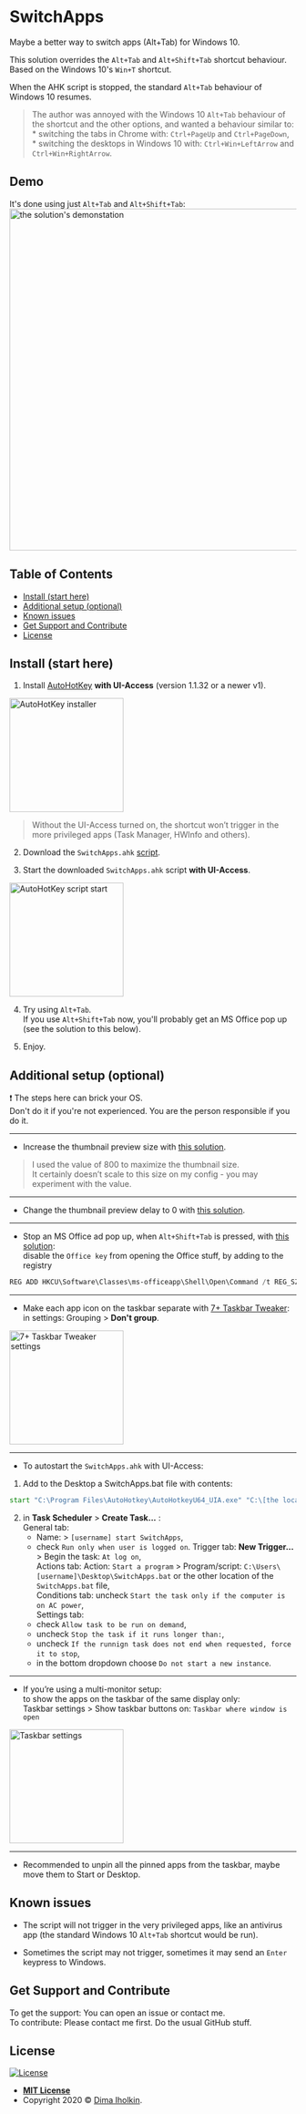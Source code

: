 # SwitchApps

Maybe a better way to switch apps (Alt+Tab) for Windows 10.

This solution overrides the `Alt+Tab` and `Alt+Shift+Tab` shortcut behaviour.
Based on the Windows 10's `Win+T` shortcut.

When the AHK script is stopped, the standard `Alt+Tab` behaviour of Windows 10 resumes.

> The author was annoyed with the Windows 10 `Alt+Tab` behaviour of the shortcut and the other options,
and wanted a behaviour similar to:  
     * switching the tabs in Chrome with: `Ctrl+PageUp` and `Ctrl+PageDown`,  
     * switching the desktops in Windows 10 with: `Ctrl+Win+LeftArrow` and `Ctrl+Win+RightArrow`.

## Demo

It's done using just `Alt+Tab` and `Alt+Shift+Tab`:  
<img src="../assets/readme/demo.gif" width="600" title="the solution's demonstation">

## Table of Contents

  - [Install (start here)](#install-start-here)
  - [Additional setup (optional)](#additional-setup-optional)
  - [Known issues](#known-issues)
  - [Get Support and Contribute](#get-support-and-contribute)
  - [License](#license)

## Install (start here)

1. Install [AutoHotKey](https://www.autohotkey.com) **with UI-Access** (version 1.1.32 or a newer v1).  
<img src="../assets/readme/ahk-setup.png" width="200" title="AutoHotKey installer">  

> Without the UI-Access turned on, the shortcut won’t trigger in the more privileged apps (Task Manager, HWInfo and others).

2. Download the `SwitchApps.ahk` [script](https://github.com/dima-iholkin/SwitchApps/releases/latest).

3. Start the downloaded `SwitchApps.ahk` script **with UI-Access**.  
<img src="../assets/readme/ahk-start.png" width="200" title="AutoHotKey script start">  

4. Try using `Alt+Tab`.  
If you use `Alt+Shift+Tab` now, you'll probably get an MS Office pop up (see the solution to this below).

5. Enjoy.

## Additional setup (optional)

:exclamation: The steps here can brick your OS.  
Don't do it if you're not experienced. You are the person responsible if you do it.

---

* Increase the thumbnail preview size with [this solution](https://winaero.com/blog/change-taskbar-thumbnail-size-windows-10/). 

> I used the value of 800 to maximize the thumbnail size.  
> It certainly doesn’t scale to this size on my config - you may experiment with the value.

---

* Change the thumbnail preview delay to 0 with [this solution](https://www.tenforums.com/tutorials/21005-change-delay-time-show-taskbar-thumbnails-windows-10-a.html).

---

* Stop an MS Office ad pop up, when `Alt+Shift+Tab` is pressed, with [this solution](https://www.howtogeek.com/445318/how-to-remap-the-office-key-on-your-keyboard/):  
disable the `Office key` from opening the Office stuff, by adding to the registry

```powershell
REG ADD HKCU\Software\Classes\ms-officeapp\Shell\Open\Command /t REG_SZ /d rundll32
```

---

* Make each app icon on the taskbar separate with [7+ Taskbar Tweaker](https://rammichael.com/7-taskbar-tweaker):  
in settings: Grouping > **Don't group**.  
<img src="../assets/readme/7tt.png" width="200" title="7+ Taskbar Tweaker settings">  

---

* To autostart the `SwitchApps.ahk` with UI-Access:  
1. Add to the Desktop a SwitchApps.bat file with contents:

```bat
start "C:\Program Files\AutoHotkey\AutoHotkeyU64_UIA.exe" "C:\[the location of the script file]\SwitchApps.ahk"
```

2. in **Task Scheduler** > **Create Task...** :  
   General tab: 
   * Name: > `[username] start SwitchApps`,
   * check `Run only when user is logged on`.
   Trigger tab: **New Trigger...** > Begin the task: `At log on`,  
   Actions tab: Action: `Start a program` > Program/script: `C:\Users\[username]\Desktop\SwitchApps.bat` or the other location of the `SwitchApps.bat` file,  
   Conditions tab: uncheck `Start the task only if the computer is on AC power`,  
   Settings tab: 
   * check `Allow task to be run on demand`, 
   * uncheck `Stop the task if it runs longer than:`,
   * uncheck `If the runnign task does not end when requested, force it to stop`,
   * in the bottom dropdown choose `Do not start a new instance`.

---

* If you’re using a multi-monitor setup:  
to show the apps on the taskbar of the same display only:  
Taskbar settings > Show taskbar buttons on: `Taskbar where window is open`  
<img src="../assets/readme/taskbar-settings.png" width="200" title="Taskbar settings">  

---

* Recommended to unpin all the pinned apps from the taskbar, maybe move them to Start or Desktop.

## Known issues

* The script will not trigger in the very privileged apps, like an antivirus app (the standard Windows 10 `Alt+Tab` shortcut would be run).

* Sometimes the script may not trigger, sometimes it may send an `Enter` keypress to Windows.

## Get Support and Contribute

To get the support: You can open an issue or contact me.  
To contribute: Please contact me first. Do the usual GitHub stuff.

## License

[![License](http://img.shields.io/:license-mit-blue.svg?style=flat-square)](http://badges.mit-license.org)

* **[MIT License](http://opensource.org/licenses/mit-license.php)**
* Copyright 2020 © <a href="https://github.com/dima-iholkin" target="_blank">Dima Iholkin</a>.
